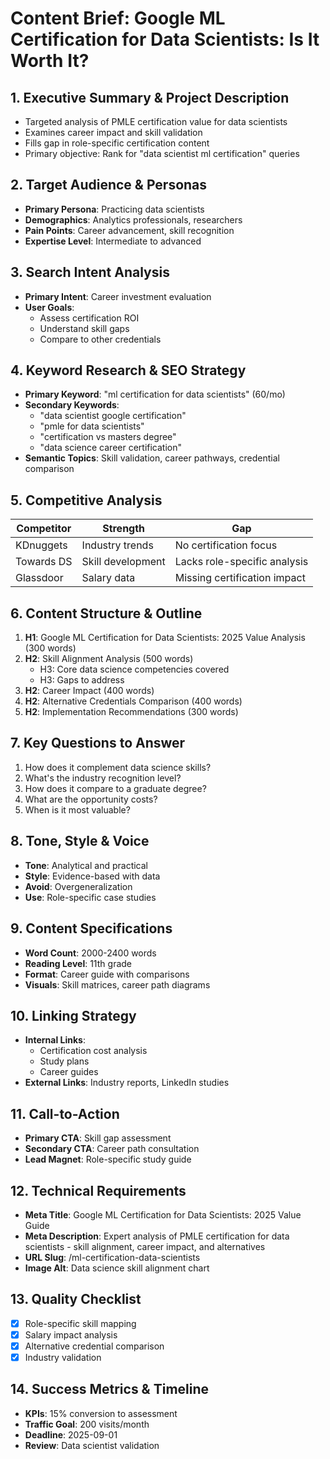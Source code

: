 # Content Brief: Google ML Certification for Data Scientists: Is It Worth It?

## 1. Executive Summary & Project Description
- Targeted analysis of PMLE certification value for data scientists
- Examines career impact and skill validation
- Fills gap in role-specific certification content
- Primary objective: Rank for "data scientist ml certification" queries

## 2. Target Audience & Personas
- **Primary Persona**: Practicing data scientists
- **Demographics**: Analytics professionals, researchers
- **Pain Points**: Career advancement, skill recognition
- **Expertise Level**: Intermediate to advanced

## 3. Search Intent Analysis
- **Primary Intent**: Career investment evaluation
- **User Goals**:
  - Assess certification ROI
  - Understand skill gaps
  - Compare to other credentials

## 4. Keyword Research & SEO Strategy
- **Primary Keyword**: "ml certification for data scientists" (60/mo)
- **Secondary Keywords**:
  - "data scientist google certification"
  - "pmle for data scientists"
  - "certification vs masters degree"
  - "data science career certification"
- **Semantic Topics**: Skill validation, career pathways, credential comparison

## 5. Competitive Analysis
| Competitor | Strength | Gap |
|------------|----------|-----|
| KDnuggets | Industry trends | No certification focus |
| Towards DS | Skill development | Lacks role-specific analysis |
| Glassdoor | Salary data | Missing certification impact |

## 6. Content Structure & Outline
1. **H1**: Google ML Certification for Data Scientists: 2025 Value Analysis (300 words)
2. **H2**: Skill Alignment Analysis (500 words)
   - H3: Core data science competencies covered
   - H3: Gaps to address
3. **H2**: Career Impact (400 words)
4. **H2**: Alternative Credentials Comparison (400 words)
5. **H2**: Implementation Recommendations (300 words)

## 7. Key Questions to Answer
1. How does it complement data science skills?
2. What's the industry recognition level?
3. How does it compare to a graduate degree?
4. What are the opportunity costs?
5. When is it most valuable?

## 8. Tone, Style & Voice
- **Tone**: Analytical and practical
- **Style**: Evidence-based with data
- **Avoid**: Overgeneralization
- **Use**: Role-specific case studies

## 9. Content Specifications
- **Word Count**: 2000-2400 words
- **Reading Level**: 11th grade
- **Format**: Career guide with comparisons
- **Visuals**: Skill matrices, career path diagrams

## 10. Linking Strategy
- **Internal Links**:
  - Certification cost analysis
  - Study plans
  - Career guides
- **External Links**: Industry reports, LinkedIn studies

## 11. Call-to-Action
- **Primary CTA**: Skill gap assessment
- **Secondary CTA**: Career path consultation
- **Lead Magnet**: Role-specific study guide

## 12. Technical Requirements
- **Meta Title**: Google ML Certification for Data Scientists: 2025 Value Guide
- **Meta Description**: Expert analysis of PMLE certification for data scientists - skill alignment, career impact, and alternatives
- **URL Slug**: /ml-certification-data-scientists
- **Image Alt**: Data science skill alignment chart

## 13. Quality Checklist
- [x] Role-specific skill mapping
- [x] Salary impact analysis
- [x] Alternative credential comparison
- [x] Industry validation

## 14. Success Metrics & Timeline
- **KPIs**: 15% conversion to assessment
- **Traffic Goal**: 200 visits/month
- **Deadline**: 2025-09-01
- **Review**: Data scientist validation
